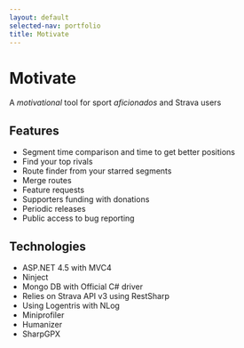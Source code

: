 ```yaml
---
layout: default
selected-nav: portfolio
title: Motivate
---
```


Motivate
========

A *motivational* tool for sport *aficionados* and Strava users

Features
--------

* Segment time comparison and time to get better positions
* Find your top rivals
* Route finder from your starred segments
* Merge routes
* Feature requests
* Supporters funding with donations
* Periodic releases
* Public access to bug reporting


Technologies
------------

* ASP.NET 4.5 with MVC4
* Ninject
* Mongo DB with Official C# driver
* Relies on Strava API v3 using RestSharp
* Using Logentris with NLog
* Miniprofiler
* Humanizer
* SharpGPX 
